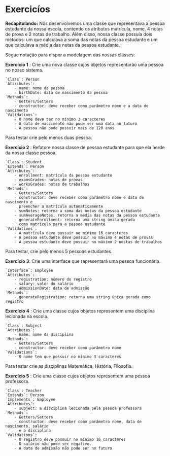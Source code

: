 # Exercicíos

**Recapitulando:** Nós desenvolvemos uma classe que representava a pessoa estudante da nossa escola, contendo os atributos matrícula, nome, 4 notas de prova e 2 notas de trabalho. Além disso, nossa classe possuía dois métodos: um que calculava a soma das notas da pessoa estudante e um que calculava a média das notas da pessoa estudante.

Segue notação para dispor a modelagem das nossas classes:

**Exercício 1** : Crie uma nova classe cujos objetos representarão uma pessoa no nosso sistema.
```
`Class`: Person
`Attributes`:
    - name: nome da pessoa
    - birthDate: data de nascimento da pessoa
`Methods`:
    - Getters/Setters
    - constructor: deve receber como parâmetro nome e a data de nascimento
`Validations`:
    - O nome deve ter no mínimo 3 caracteres
    - A data de nascimento não pode ser uma data no futuro
    - A pessoa não pode possuir mais de 120 anos
```
Para testar crie pelo menos duas pessoa.

**Exercício 2** : Refatore nossa classe de pessoa estudante para que ela herde da nossa classe pessoa.
```
`Class`: Student
`Extends`: Person
`Attributes`:
    - enrollment: matrícula da pessoa estudante
    - examsGrades: notas de provas
    - worksGrades: notas de trabalhos
`Methods`:
    - Getters/Setters
    - constructor: deve receber como parâmetro nome e data de nascimento e 
      preencher a matrícula automaticamente
    - sumNotes: retorna a soma das notas da pessoa estudante
    - sumAverageNotes: retorna a média das notas da pessoa estudante
    - generateEnrollment: retorna uma string única gerada 
      como matrícula para a pessoa estudante
`Validations`:
    - A matrícula deve possuir no mínimo 16 caracteres
    - A pessoa estudante deve possuir no máximo 4 notas de provas
    - A pessoa estudante deve possuir no máximo 2 nostas de trabalhos
```
Para testar, crie pelo menos 5 pessoas estudantes.

**Exercício 3**: Crie uma interface que representará uma pessoa funcionária.
```
`Interface`: Employee
`Attributes`:
    - registration: número do registro
    - salary: valor do salário
    - admissionDate: data de admissão
`Methods`:
    - generateRegistration: retorna uma string única gerada como registro
```

**Exercício 4** : Crie uma classe cujos objetos representem uma disciplina lecionada na escola.
```
`Class`: Subject
`Attributes`:
    - name: nome da disciplina
`Methods`:
    - Getters/Setters
    - constructor: deve receber como parâmetro nome
`Validations`:
    - O nome tem que possuir no mínimo 3 caracteres
```
Para testar crie as disciplinas Matemática, História, Filosofia.

**Exercício 5** : Crie uma classe cujos objetos representem uma pessoa professora.
```
`Class`: Teacher
`Extends`: Person
`Implements`: Employee
`Attributes`:
    - subject: a disciplina lecionada pela pessoa professora
`Methods`:
    - Getters/Setters
    - constructor: deve receber como parâmetro nome, data de nascimento, salário 
      e a disciplina
`Validations`:
    - O registro deve possuir no mínimo 16 caracteres
    - O salário não pode ser negativo.
    - A data de admissão não pode ser no futuro
```